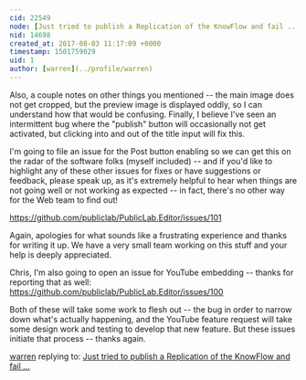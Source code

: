 ```yaml
---
cid: 22549
node: [Just tried to publish a Replication of the KnowFlow and fail ...](../notes/MadTinker/07-30-2017/just-tried-to-publish-a-replication-of-the-knowflow-and-fail)
nid: 14698
created_at: 2017-08-03 11:17:09 +0000
timestamp: 1501759029
uid: 1
author: [warren](../profile/warren)
---
```


Also, a couple notes on other things you mentioned -- the main image does not get cropped, but the preview image is displayed oddly, so I can understand how that would be confusing. Finally, I believe I've seen an intermittent bug where the "publish" button will occasionally not get activated, but clicking into and out of the title input will fix this. 

I'm going to file an issue for the Post button enabling so we can get this on the radar of the software folks (myself included) -- and if you'd like to highlight any of these other issues for fixes or have suggestions or feedback, please speak up, as it's extremely helpful to hear when things are not going well or not working as expected -- in fact, there's no other way for the Web team to find out!

https://github.com/publiclab/PublicLab.Editor/issues/101

Again, apologies for what sounds like a frustrating experience and thanks for writing it up. We have a very small team working on this stuff and your help is deeply appreciated. 

Chris, I'm also going to open an issue for YouTube embedding -- thanks for reporting that as well: https://github.com/publiclab/PublicLab.Editor/issues/100

Both of these will take some work to flesh out -- the bug in order to narrow down what's actually happening, and the YouTube feature request will take some design work and testing to develop that new feature. But these issues initiate that process -- thanks again.

[warren](../profile/warren) replying to: [Just tried to publish a Replication of the KnowFlow and fail ...](../notes/MadTinker/07-30-2017/just-tried-to-publish-a-replication-of-the-knowflow-and-fail)

